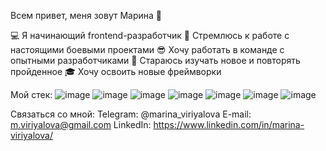 Всем привет, меня зовут Марина 👋

💻 Я начинающий frontend-разработчик
💪 Стремлюсь к работе с настоящими боевыми проектами
😎 Хочу работать в команде с опытными разработчиками
📖 Стараюсь изучать новое и повторять пройденное
🎓 Хочу освоить новые фреймворки

Мой стек:
![image](https://user-images.githubusercontent.com/71218799/136786201-c4d8b0e4-2467-4c73-a420-02b16763ac45.png)
![image](https://user-images.githubusercontent.com/71218799/136786236-2607e149-f23d-472c-b9c2-491d0bb8b29d.png)
![image](https://user-images.githubusercontent.com/71218799/136786279-26877063-095e-4378-9cb1-9b519451a64d.png)
![image](https://user-images.githubusercontent.com/71218799/136786306-4aca0c9c-51ba-4c2e-8796-e8685c25c7c7.png)
![image](https://user-images.githubusercontent.com/71218799/136786340-8d08970b-a077-4b78-80f0-1f71baf4e42b.png)
![image](https://user-images.githubusercontent.com/71218799/136786373-99e4dffe-9b87-4008-9ad4-5ad1d932418d.png)
![image](https://user-images.githubusercontent.com/71218799/136786386-f0c2bd87-f050-44e9-b894-45e6a9efde37.png)


Связаться со мной:
Telegram: @marina_viriyalova
E-mail: m.viriyalova@gmail.com
LinkedIn: https://www.linkedin.com/in/marina-viriyalova/
